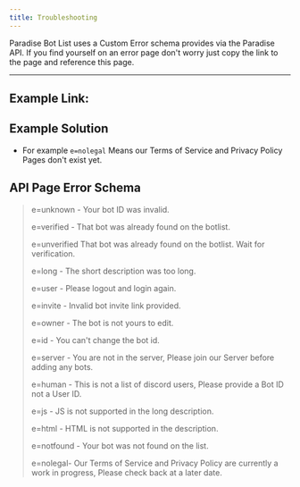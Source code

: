 ```yaml
---
title: Troubleshooting
---
```


Paradise Bot List uses a Custom Error schema provides via the Paradise API. If you find yourself on an error page don't worry just copy the link to the page and reference this page.

---

## Example Link:

<Route method="ERROR" path="/error/?e={error}" />

## Example Solution
* For example `e=nolegal` Means our Terms of Service and Privacy Policy Pages don't exist yet.

## API Page Error Schema
> e=unknown - Your bot ID was invalid.
> 
> e=verified - That bot was already found on the botlist.
> 
> e=unverified That bot was already found on the botlist. Wait for verification.
> 
> e=long - The short description was too long.
> 
> e=user - Please logout and login again.
> 
> e=invite - Invalid bot invite link provided.
> 
> e=owner - The bot is not yours to edit.
> 
> e=id - You can't change the bot id.
> 
> e=server - You are not in the server, Please join our Server before adding any bots.
> 
> e=human - This is not a list of discord users, Please provide a Bot ID not a User ID.
> 
> e=js - JS is not supported in the long description.
> 
> e=html - HTML is not supported in the description.
> 
> e=notfound - Your bot was not found on the list.
> 
> e=nolegal- Our Terms of Service and Privacy Policy are currently a work in progress, Please check back at a later date.
